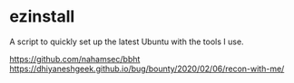 # ezinstall
A script to quickly set up the latest Ubuntu with the tools I use.

https://github.com/nahamsec/bbht
https://dhiyaneshgeek.github.io/bug/bounty/2020/02/06/recon-with-me/
